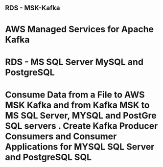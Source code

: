 ## RDS - MSK-Kafka
# AWS Managed Services for Apache Kafka
# RDS - MS SQL Server MySQL and PostgreSQL

# Consume Data from a File to AWS MSK Kafka and from Kafka MSK to MS SQL Server, MYSQL and PostGre SQL servers . Create Kafka Producer Consumers  and Consumer Applications for MYSQL SQL Server and PostgreSQL SQL